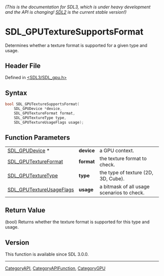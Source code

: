 ###### (This is the documentation for SDL3, which is under heavy development and the API is changing! [SDL2](https://wiki.libsdl.org/SDL2/) is the current stable version!)
# SDL_GPUTextureSupportsFormat

Determines whether a texture format is supported for a given type and usage.

## Header File

Defined in [<SDL3/SDL_gpu.h>](https://github.com/libsdl-org/SDL/blob/main/include/SDL3/SDL_gpu.h)

## Syntax

```c
bool SDL_GPUTextureSupportsFormat(
    SDL_GPUDevice *device,
    SDL_GPUTextureFormat format,
    SDL_GPUTextureType type,
    SDL_GPUTextureUsageFlags usage);
```

## Function Parameters

|                                                      |            |                                            |
| ---------------------------------------------------- | ---------- | ------------------------------------------ |
| [SDL_GPUDevice](SDL_GPUDevice) *                     | **device** | a GPU context.                             |
| [SDL_GPUTextureFormat](SDL_GPUTextureFormat)         | **format** | the texture format to check.               |
| [SDL_GPUTextureType](SDL_GPUTextureType)             | **type**   | the type of texture (2D, 3D, Cube).        |
| [SDL_GPUTextureUsageFlags](SDL_GPUTextureUsageFlags) | **usage**  | a bitmask of all usage scenarios to check. |

## Return Value

(bool) Returns whether the texture format is supported for this type and
usage.

## Version

This function is available since SDL 3.0.0.

----
[CategoryAPI](CategoryAPI), [CategoryAPIFunction](CategoryAPIFunction), [CategoryGPU](CategoryGPU)

